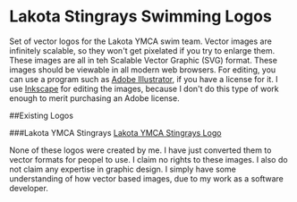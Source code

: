 # Lakota Stingrays Swimming Logos
Set of vector logos for the Lakota YMCA swim team. Vector images are infinitely scalable, so they won't get pixelated if you try to enlarge them. These images are all in teh Scalable Vector Graphic (SVG) format. These images should be viewable in all modern web browsers. For editing, you can use a program such as [Adobe Illustrator](https://www.adobe.com/products/illustrator.html), if you have a license for it. I use [Inkscape](https://inkscape.org/en/) for editing the images, because I don't do this type of work enough to merit purchasing an Adobe license.

##Existing Logos

###Lakota YMCA Stingrays
[Lakota YMCA Stingrays Logo]()


None of these logos were created by me. I have just converted them to vector formats for peopel to use. I claim no rights to these images. I also do not claim any expertise in graphic design. I simply have some understanding of how vector based images, due to my work as a software developer.
